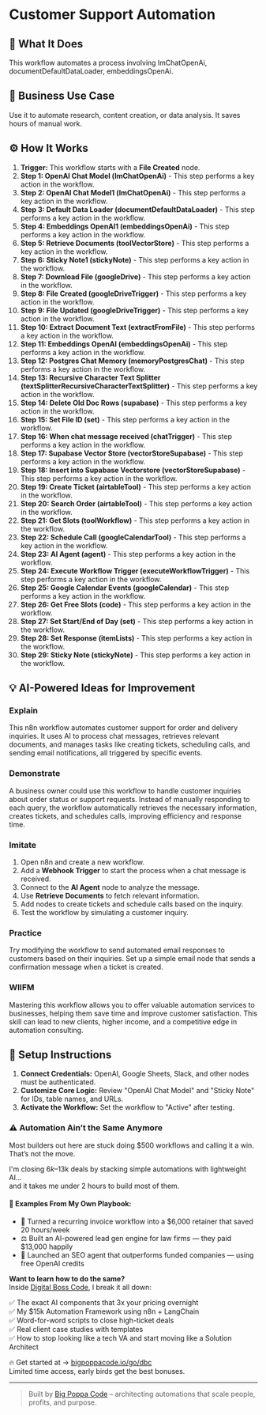 # Customer Support Automation

## 🚀 What It Does
This workflow automates a process involving lmChatOpenAi, documentDefaultDataLoader, embeddingsOpenAi.

## 💼 Business Use Case
Use it to automate research, content creation, or data analysis. It saves hours of manual work.

## ⚙️ How It Works
1.  **Trigger:** This workflow starts with a **File Created** node.
2. **Step 1: OpenAI Chat Model (lmChatOpenAi)** - This step performs a key action in the workflow.
3. **Step 2: OpenAI Chat Model1 (lmChatOpenAi)** - This step performs a key action in the workflow.
4. **Step 3: Default Data Loader (documentDefaultDataLoader)** - This step performs a key action in the workflow.
5. **Step 4: Embeddings OpenAI1 (embeddingsOpenAi)** - This step performs a key action in the workflow.
6. **Step 5: Retrieve Documents (toolVectorStore)** - This step performs a key action in the workflow.
7. **Step 6: Sticky Note1 (stickyNote)** - This step performs a key action in the workflow.
8. **Step 7: Download File (googleDrive)** - This step performs a key action in the workflow.
9. **Step 8: File Created (googleDriveTrigger)** - This step performs a key action in the workflow.
10. **Step 9: File Updated (googleDriveTrigger)** - This step performs a key action in the workflow.
11. **Step 10: Extract Document Text (extractFromFile)** - This step performs a key action in the workflow.
12. **Step 11: Embeddings OpenAI (embeddingsOpenAi)** - This step performs a key action in the workflow.
13. **Step 12: Postgres Chat Memory (memoryPostgresChat)** - This step performs a key action in the workflow.
14. **Step 13: Recursive Character Text Splitter (textSplitterRecursiveCharacterTextSplitter)** - This step performs a key action in the workflow.
15. **Step 14: Delete Old Doc Rows (supabase)** - This step performs a key action in the workflow.
16. **Step 15: Set File ID (set)** - This step performs a key action in the workflow.
17. **Step 16: When chat message received (chatTrigger)** - This step performs a key action in the workflow.
18. **Step 17: Supabase Vector Store (vectorStoreSupabase)** - This step performs a key action in the workflow.
19. **Step 18: Insert into Supabase Vectorstore (vectorStoreSupabase)** - This step performs a key action in the workflow.
20. **Step 19: Create Ticket (airtableTool)** - This step performs a key action in the workflow.
21. **Step 20: Search Order (airtableTool)** - This step performs a key action in the workflow.
22. **Step 21: Get Slots (toolWorkflow)** - This step performs a key action in the workflow.
23. **Step 22: Schedule Call (googleCalendarTool)** - This step performs a key action in the workflow.
24. **Step 23: AI Agent (agent)** - This step performs a key action in the workflow.
25. **Step 24: Execute Workflow Trigger (executeWorkflowTrigger)** - This step performs a key action in the workflow.
26. **Step 25: Google Calendar Events (googleCalendar)** - This step performs a key action in the workflow.
27. **Step 26: Get Free Slots (code)** - This step performs a key action in the workflow.
28. **Step 27: Set Start/End of Day (set)** - This step performs a key action in the workflow.
29. **Step 28: Set Response (itemLists)** - This step performs a key action in the workflow.
30. **Step 29: Sticky Note (stickyNote)** - This step performs a key action in the workflow.

## 💡 AI-Powered Ideas for Improvement
### Explain
This n8n workflow automates customer support for order and delivery inquiries. It uses AI to process chat messages, retrieves relevant documents, and manages tasks like creating tickets, scheduling calls, and sending email notifications, all triggered by specific events.

### Demonstrate
A business owner could use this workflow to handle customer inquiries about order status or support requests. Instead of manually responding to each query, the workflow automatically retrieves the necessary information, creates tickets, and schedules calls, improving efficiency and response time.

### Imitate
1. Open n8n and create a new workflow.
2. Add a **Webhook Trigger** to start the process when a chat message is received.
3. Connect to the **AI Agent** node to analyze the message.
4. Use **Retrieve Documents** to fetch relevant information.
5. Add nodes to create tickets and schedule calls based on the inquiry.
6. Test the workflow by simulating a customer inquiry.

### Practice
Try modifying the workflow to send automated email responses to customers based on their inquiries. Set up a simple email node that sends a confirmation message when a ticket is created.

### WIIFM
Mastering this workflow allows you to offer valuable automation services to businesses, helping them save time and improve customer satisfaction. This skill can lead to new clients, higher income, and a competitive edge in automation consulting.

## 🔧 Setup Instructions
1. **Connect Credentials:** OpenAI, Google Sheets, Slack, and other nodes must be authenticated.
2. **Customize Core Logic:** Review "OpenAI Chat Model" and "Sticky Note" for IDs, table names, and URLs.
3. **Activate the Workflow:** Set the workflow to "Active" after testing.

### ⚠️ Automation Ain’t the Same Anymore

Most builders out here are stuck doing $500 workflows and calling it a win.  
That’s not the move.  

I'm closing $6k–$13k deals by stacking simple automations with lightweight AI...  
and it takes me under 2 hours to build most of them.

#### 🧠 Examples From My Own Playbook:
- 🔁 Turned a recurring invoice workflow into a $6,000 retainer that saved 20 hours/week  
- ⚖️ Built an AI-powered lead gen engine for law firms — they paid $13,000 happily  
- 🚀 Launched an SEO agent that outperforms funded companies — using free OpenAI credits  

**Want to learn how to do the same?**  
Inside [Digital Boss Code](https://bigpoppacode.io/go/dbc), I break it all down:

✅ The exact AI components that 3x your pricing overnight  
✅ My $15k Automation Framework using n8n + LangChain  
✅ Word-for-word scripts to close high-ticket deals  
✅ Real client case studies with templates  
✅ How to stop looking like a tech VA and start moving like a Solution Architect  

🔥 Get started at → [bigpoppacode.io/go/dbc](https://bigpoppacode.io/go/dbc)  
Limited time access, early birds get the best bonuses.

---
> Built by [Big Poppa Code](https://bigpoppacode.io) – architecting automations that scale people, profits, and purpose.
